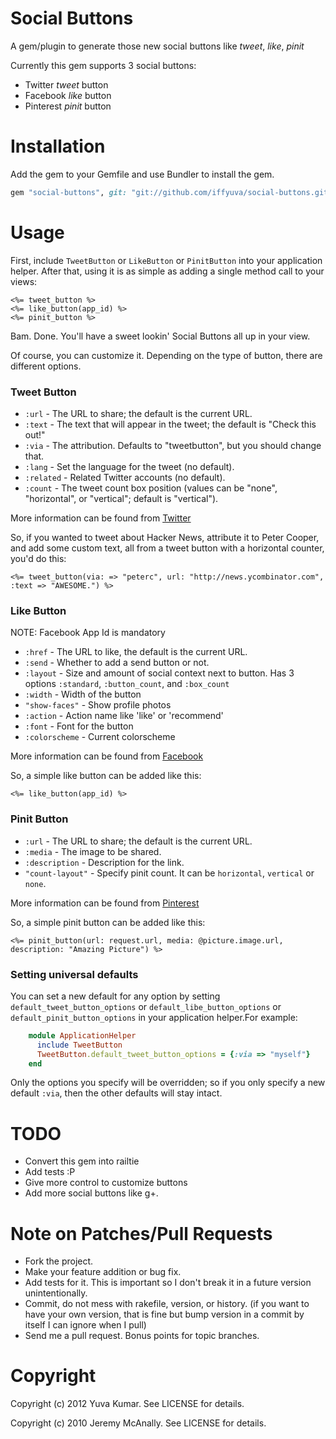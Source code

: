 # Social Buttons

A gem/plugin to generate those new social buttons like *tweet*, *like*, *pinit*

Currently this gem supports 3 social buttons:
* Twitter *tweet* button
* Facebook *like* button
* Pinterest *pinit* button


# Installation
Add the gem to your Gemfile and use Bundler to install the gem.

```ruby
gem "social-buttons", git: "git://github.com/iffyuva/social-buttons.git"
```

# Usage

First, include `TweetButton` or `LikeButton` or `PinitButton` into your application helper. After that, using it is as simple as adding a single method call to your views:

```erb
<%= tweet_button %>
<%= like_button(app_id) %>
<%= pinit_button %>
```

Bam.  Done.  You'll have a sweet lookin' Social Buttons all up in your view.

Of course, you can customize it. Depending on the type of button, there are different options.

### Tweet Button

* `:url` - The URL to share; the default is the current URL.
* `:text` - The text that will appear in the tweet; the default is "Check this out!"
* `:via` - The attribution.  Defaults to "tweetbutton", but you should change that.
* `:lang` - Set the language for the tweet (no default).
* `:related` - Related Twitter accounts (no default).
* `:count` - The tweet count box position (values can be "none", "horizontal", or "vertical"; default is "vertical").

More information can be found from [Twitter](https://twitter.com/about/resources/buttons#tweet)

So, if you wanted to tweet about Hacker News, attribute it to Peter Cooper, and add some custom text, all from a tweet button with a horizontal counter, you'd do this:
```erb
<%= tweet_button(via: => "peterc", url: "http://news.ycombinator.com", :text => "AWESOME.") %>
```

### Like Button
NOTE: Facebook App Id is mandatory

* `:href` - The URL to like, the default is the current URL.
* `:send` - Whether to add a send button or not.
* `:layout` - Size and amount of social context next to button. Has 3 options `:standard`, `:button_count`, and `:box_count`
* `:width` - Width of the button
* `"show-faces"` - Show profile photos
* `:action` - Action name like 'like' or 'recommend'
* `:font` - Font for the button
* `:colorscheme` - Current colorscheme

More information can be found from [Facebook](http://developers.facebook.com/docs/reference/plugins/like/)

So, a simple like button can be added like this:
```erb
<%= like_button(app_id) %>
```

### Pinit Button

* `:url` - The URL to share; the default is the current URL.
* `:media` - The image to be shared.
* `:description` - Description for the link.
* `"count-layout"` - Specify pinit count. It can be `horizontal`, `vertical` or `none`.

More information can be found from [Pinterest](http://pinterest.com/about/goodies/)

So, a simple pinit button can be added like this:
```erb
<%= pinit_button(url: request.url, media: @picture.image.url, description: "Amazing Picture") %>
```

### Setting universal defaults

You can set a new default for any option by setting `default_tweet_button_options` or `default_libe_button_options` or `default_pinit_button_options` in your application helper.For example:

```ruby
    module ApplicationHelper
      include TweetButton
      TweetButton.default_tweet_button_options = {:via => "myself"}
    end
```
Only the options you specify will be overridden; so if you only specify a new default `:via`, then the other defaults will stay intact.


# TODO

* Convert this gem into railtie
* Add tests :P
* Give more control to customize buttons
* Add more social buttons like g+.


# Note on Patches/Pull Requests

* Fork the project.
* Make your feature addition or bug fix.
* Add tests for it. This is important so I don't break it in a
  future version unintentionally.
* Commit, do not mess with rakefile, version, or history.
  (if you want to have your own version, that is fine but bump version in a commit by itself I can ignore when I pull)
* Send me a pull request. Bonus points for topic branches.

# Copyright

Copyright (c) 2012 Yuva Kumar. See LICENSE for details.

Copyright (c) 2010 Jeremy McAnally. See LICENSE for details.
